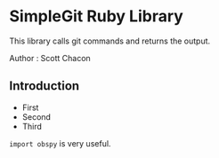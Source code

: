 SimpleGit Ruby Library
======================

This library calls git commands and returns the output.

Author : Scott Chacon

## Introduction
* First
* Second
* Third

`import obspy` is very useful.
